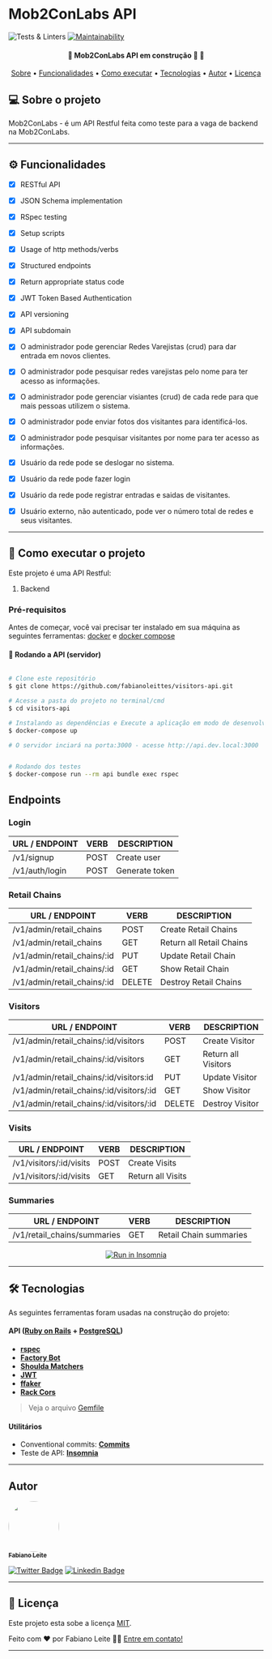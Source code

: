 # Mob2ConLabs API

![Tests & Linters](https://github.com/fabianoleittes/visitors-api/workflows/Tests%20&%20Linters/badge.svg?branch=main) [![Maintainability](https://api.codeclimate.com/v1/badges/e787fbfd8c282e658c2a/maintainability)](https://codeclimate.com/github/fabianoleittes/visitors-api/maintainability)


<h4 align="center"> 
	🚧  Mob2ConLabs API em construção 🚀 🚧
</h4>

<p align="center">
 <a href="#-sobre-o-projeto">Sobre</a> •
 <a href="#-funcionalidades">Funcionalidades</a> •
 <a href="#-como-executar-o-projeto">Como executar</a> • 
 <a href="#-tecnologias">Tecnologias</a>
 • 
 <a href="#-autor">Autor</a> • 
 <a href="#user-content--licença">Licença</a>
</p>


## 💻 Sobre o projeto

Mob2ConLabs - é um API Restful feita como teste para a vaga de backend na Mob2ConLabs.

---

## ⚙️ Funcionalidades

- [x] RESTful API
- [x] JSON Schema implementation
- [x] RSpec testing
- [x] Setup scripts
- [x] Usage of http methods/verbs
- [x] Structured endpoints
- [x] Return appropriate status code
- [x] JWT Token Based Authentication
- [x] API versioning
- [x] API subdomain
- [x] O administrador pode gerenciar Redes Varejistas (crud) para dar entrada em novos clientes.

- [x] O administrador pode pesquisar redes varejistas pelo nome para ter acesso as informações.

- [x] O administrador pode gerenciar visiantes (crud) de cada rede para que mais pessoas utilizem o sistema.

- [x] O administrador pode enviar fotos dos visitantes para identificá-los.

- [x] O administrador pode pesquisar visitantes por nome para ter acesso as informações.

- [x] Usuário da rede pode se deslogar no sistema.

- [x] Usuário da rede pode fazer login

- [x] Usuário da rede pode registrar entradas e saidas de visitantes.

- [x] Usuário externo, não autenticado, pode ver o número total de redes e seus visitantes.

---

## 🚀 Como executar o projeto

Este projeto é uma API Restful:
1. Backend

### Pré-requisitos

Antes de começar, você vai precisar ter instalado em sua máquina as seguintes ferramentas:
[docker](https://docs.docker.com/install/) e [docker compose](https://docs.docker.com/compose/install/)
 
#### 🎲 Rodando a API (servidor)

```bash

# Clone este repositório
$ git clone https://github.com/fabianoleittes/visitors-api.git

# Acesse a pasta do projeto no terminal/cmd
$ cd visitors-api

# Instalando as dependências e Execute a aplicação em modo de desenvolvimento
$ docker-compose up

# O servidor inciará na porta:3000 - acesse http://api.dev.local:3000 


# Rodando dos testes
$ docker-compose run --rm api bundle exec rspec

```

## Endpoints

### Login

| URL / ENDPOINT          | VERB | DESCRIPTION      |
| ----------------------- | ---- | ---------------- |
| /v1/signup              | POST | Create user      |
| /v1/auth/login          | POST | Generate token   |

### Retail Chains
| URL / ENDPOINT          | VERB | DESCRIPTION      |
| ----------------------- | ---- | ---------------- |
| /v1/admin/retail_chains | POST | Create Retail Chains      |
| /v1/admin/retail_chains      | GET  | Return all Retail Chains |
| /v1/admin/retail_chains/:id  | PUT  | Update Retail Chain |
| /v1/admin/retail_chains/:id  | GET  | Show Retail Chain |
| /v1/admin/retail_chains/:id  | DELETE  | Destroy Retail Chains |

### Visitors

| URL / ENDPOINT          | VERB | DESCRIPTION      |
| ----------------------- | ---- | ---------------- |
| /v1/admin/retail_chains/:id/visitors | POST | Create Visitor |
| /v1/admin/retail_chains/:id/visitors      | GET  | Return all Visitors |
| /v1/admin/retail_chains/:id/visitors:id  | PUT  | Update Visitor |
| /v1/admin/retail_chains/:id/visitors/:id  | GET  | Show Visitor |
| /v1/admin/retail_chains/:id/visitors/:id  | DELETE  | Destroy Visitor |

### Visits

| URL / ENDPOINT          | VERB | DESCRIPTION      |
| ----------------------- | ---- | ---------------- |
| /v1/visitors/:id/visits | POST | Create Visits     |
| /v1/visitors/:id/visits | GET  | Return all Visits |

### Summaries

| URL / ENDPOINT          | VERB | DESCRIPTION      |
| ----------------------- | ---- | ---------------- |
| /v1/retail_chains/summaries | GET | Retail Chain summaries |

<p align="center">
  <a href="https://insomnia.rest/run/?label=Mob2ConLabs%20API&uri=https%3A%2F%2Fraw.githubusercontent.com%2Ffabianoleittes%2Fvisitors-api%2Freadme%2FInsomnia.json%3Ftoken%3DAACEGMEPFPUEI3IOGM4WMXC7QSNOO" target="_blank"><img src="https://insomnia.rest/images/run.svg" alt="Run in Insomnia"></a>
</p>

---

## 🛠 Tecnologias

As seguintes ferramentas foram usadas na construção do projeto:

#### **API**  ([Ruby on Rails](https://rubyonrails.org/)  +  [PostgreSQL](https://www.postgresql.org/))

-   **[rspec](https://github.com/rspec/rspec-rails)**
-   **[Factory Bot](https://github.com/thoughtbot/factory_bot_rails)**
-   **[Shoulda Matchers](https://github.com/thoughtbot/shoulda-matchers)**
-   **[JWT](https://github.com/jwt/ruby-jwt)**
-   **[ffaker](https://github.com/ffaker/ffaker)**
-   **[Rack Cors](https://github.com/cyu/rack-cors)**

> Veja o arquivo  [Gemfile](https://github.com/fabianoleittes/visitors-api/blob/main/Gemfile)

#### Utilitários

-   Conventional commits:  **[Commits](https://www.conventionalcommits.org/en/v1.0.0/)**
-   Teste de API:  **[Insomnia](https://insomnia.rest/)**

---

## Autor

<a href="https://fabianoleittes.me/">
 <img style="border-radius: 50%;" src="https://avatars3.githubusercontent.com/u/279344?v=4" width="100px;" alt=""/>
 <br />
 <sub><b>Fabiano Leite</b></sub></a>
 <br />

[![Twitter Badge](https://img.shields.io/badge/-@fabianoleittes-1ca0f1?style=flat-square&labelColor=1ca0f1&logo=twitter&logoColor=white&link=https://twitter.com/fabianoleittes)](https://twitter.com/fabianoleittes) [![Linkedin Badge](https://img.shields.io/badge/-Fabiano-blue?style=flat-square&logo=Linkedin&logoColor=white&link=https://www.linkedin.com/in/fabianoleittes/)](https://www.linkedin.com/in/fabianoleittes/) 

---

## 📝 Licença

Este projeto esta sobe a licença [MIT](./LICENSE).

Feito com ❤️ por Fabiano Leite 👋🏽 [Entre em contato!](https://www.linkedin.com/in/fabianoleittes/)

---